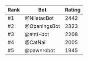 Rank|Bot|Rating
---|---|---
#1|@NilatacBot|2442
#2|@OpeningsBot|2323
#3|@anti-bot|2208
#4|@CatNail|2005
#5|@pawnrobot|1945
